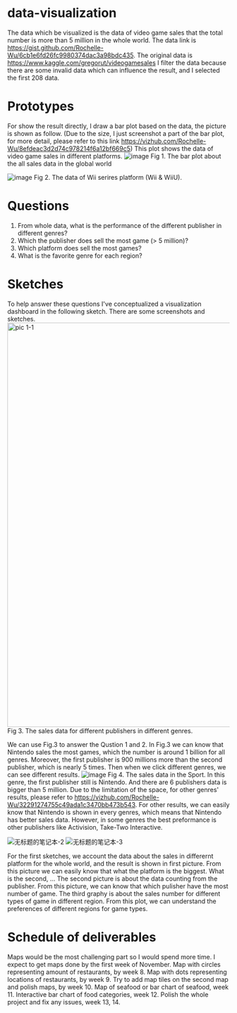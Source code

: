# data-visualization
The data which be visualized is the data of video game sales that the total number is more than 5 million in the whole world. The data link is https://gist.github.com/Rochelle-Wu/6cb1e6fd26fc9980374dac3a98bdc435. The original data is https://www.kaggle.com/gregorut/videogamesales I filter the data because there are some invalid data which can influence the result, and I selected the first 208 data.
# Prototypes
For show the result directly, I draw a bar plot based on the data, the picture is shown as follow. (Due to the size, I just screenshot a part of the bar plot, for more detail, please refer to this link https://vizhub.com/Rochelle-Wu/8efdeac3d2d74c978214f6a12bf669c5) This plot shows the data of video game sales in different platforms.
![image](https://user-images.githubusercontent.com/69691956/136319584-9875e340-5d47-4ebe-aa4d-7012a1618110.png)
Fig 1. The bar plot about the all sales data in the global world


![image](https://user-images.githubusercontent.com/69691956/137228581-d4052f78-749d-44e5-bd54-de14ecd16dc4.png)
Fig 2. The data of Wii serires platform (Wii & WiiU).

# Questions
1. From whole data, what is the performance of the different publisher in different genres? 
2. Which the publisher does sell the most game (> 5 million)? 
3. Which platform does sell the most games? 
4. What is the favorite genre for each region?

# Sketches
To help answer these questions I've conceptualized a visualization dashboard in the following sketch.
There are some screenshots and sketches. 
<img width="914" alt="pic 1-1 " src="https://user-images.githubusercontent.com/69691956/137229236-f583048e-b0b6-4f5b-8b49-2b0d860b6796.png">
Fig 3. The sales data for different publishers in different genres.

We can use Fig.3 to answer the Qustion 1 and 2. In Fig.3 we can know that Nintendo sales the most games, which the number is around 1 billion for all genres. Moreover, the first publisher is 900 millions more than the second publisher, which is nearly 5 times. Then when we click different genres, we can see different results.
![image](https://user-images.githubusercontent.com/69691956/137230201-1f39abc2-8793-4c5c-9608-5179daa5db72.png)
Fig 4. The sales data in the Sport.
In this genre, the first publisher still is Nintendo. And there are 6 publishers data is bigger than 5 million. 
Due to the limitation of the space, for other genres' results, please refer to https://vizhub.com/Rochelle-Wu/32291274755c49ada1c3470bb473b543. For other results, we can easily know that Nintendo is shown in every genres, which means that Nintendo has better sales data. However, in some genres the best preformance is other publishers like Activision, Take-Two Interactive.



![无标题的笔记本-2](https://user-images.githubusercontent.com/69691956/136325803-4f3dc593-e1d8-46b8-8583-b8369e9af271.jpg)
![无标题的笔记本-3](https://user-images.githubusercontent.com/69691956/136325831-6f259441-497e-4ba0-9814-363206b584c2.jpg)


For the first sketches, we account the data about the sales in differernt platform for the whole world, and the result is shown in first picture. From this picture we can easily know that what the platform is the biggest. What is the second, ... The second picture is about the data counting from the publisher. From this picture, we can know that which pulisher have the most number of game. The third graphy is about the sales number for different types of game in different region. From this plot, we can understand the preferences of different regions for game types.



# Schedule of deliverables
Maps would be the most challenging part so I would spend more time. I expect to get maps done by the first week of November.
Map with circles representing amount of restaurants, by week 8.
Map with dots representing locations of restaurants, by week 9.
Try to add map tiles on the second map and polish maps, by week 10.
Map of seafood or bar chart of seafood, week 11.
Interactive bar chart of food categories, week 12.
Polish the whole project and fix any issues, week 13, 14.
